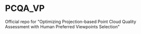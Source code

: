 # PCQA_VP
Official repo for "Optimizing Projection-based Point Cloud Quality Assessment with Human Preferred Viewpoints Selection"
